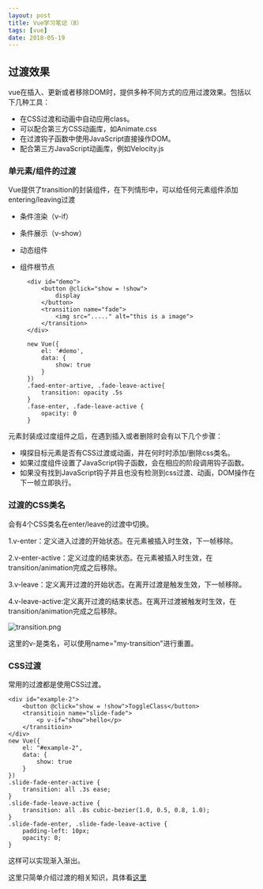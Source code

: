 ```yaml
---
layout: post
title: Vue学习笔记（8）
tags: [vue]
date: 2018-05-19
---
```


## 过渡效果

vue在插入、更新或者移除DOM时，提供多种不同方式的应用过渡效果。包括以下几种工具：

- 在CSS过渡和动画中自动应用class。
- 可以配合第三方CSS动画库，如Animate.css
- 在过渡钩子函数中使用JavaScript直接操作DOM。
- 配合第三方JavaScript动画库，例如Velocity.js

### 单元素/组件的过渡

Vue提供了transition的封装组件，在下列情形中，可以给任何元素组件添加entering/leaving过渡

- 条件渲染（v-if）
- 条件展示（v-show）
- 动态组件
- 组件根节点

        <div id="demo">
            <button @click="show = !show">
                display
            </button>
            <transition name="fade">
                <img src="....." alt="this is a image">
            </transition>
        </div>
    
        new Vue({
            el: '#demo',
            data: {
                show: true
            }
        })
        .faed-enter-artive, .fade-leave-active{
            transition: opacity .5s
        }
        .fase-enter, .fade-leave-active {
            opacity: 0
        }
    
元素封装成过度组件之后，在遇到插入或者删除时会有以下几个步骤：

- 嗅探目标元素是否有CSS过渡或动画，并在何时时添加/删除css类名。
- 如果过度组件设置了JavaScript钩子函数，会在相应的阶段调用钩子函数。
- 如果没有找到JavaScript钩子并且也没有检测到css过渡、动画，DOM操作在下一帧立即执行。    

### 过渡的CSS类名

会有4个CSS类名在enter/leave的过渡中切换。

1.v-enter：定义进入过渡的开始状态。在元素被插入时生效，下一帧移除。

2.v-enter-active：定义过度的结束状态。在元素被插入时生效，在transition/animation完成之后移除。

3.v-leave：定义离开过渡的开始状态。在离开过渡是触发生效，下一帧移除。

4.v-leave-active:定义离开过渡的结束状态。在离开过渡被触发时生效，在transition/animation完成之后移除。

<img src="http://os310ujuc.bkt.clouddn.com/transition.png" alt="transition.png">

这里的v-是类名，可以使用name="my-transition"进行重置。

### CSS过渡

常用的过渡都是使用CSS过渡。

    <div id="example-2">
        <button @click="show = !show">ToggleClass</button>
        <transitioin name="slide-fade">
            <p v-if="show">hello</p>
        </transitioin>
    </div>
    new Vue({
        el: "#example-2",
        data: {
            show: true
        }
    })
    .slide-fade-enter-active {
        transition: all .3s ease;
    }
    .slide-fade-leave-active {
        transition: all .8s cubic-bezier(1.0, 0.5, 0.8, 1.0);
    }
    .slide-fade-enter, .slide-fade-leave-active {
        padding-left: 10px;
        opacity: 0;
    }

这样可以实现渐入渐出。

这里只简单介绍过渡的相关知识，具体看[这里](http://doc.vue-js.com/v2/guide/transitions.html)

